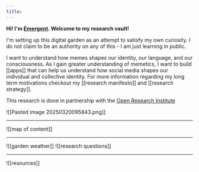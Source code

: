 ```yaml
---
title:     
---
```

**Hi! I'm [Emergent](https://x.com/emergentvibe). Welcome to my research vault!**

I'm setting up this digital garden as an attempt to satisfy my own curiosity. I do not claim to be an authority on any of this - I am just learning in public.

I want to understand how memes shapes our identity, our language, and our consciousness. As I gain greater understanding of memetics, I want to build [[apps]] that can help us understand how social media shapes our individual and collective identity. For more information regarding my long term motivations checkout my [[research manifesto]] and [[research strategy]].

This research is done in partnership with the [Open Research Institute](https://open-research-institute.github.io/)

![[Pasted image 20250320095843.png]]

---
![[map of content]]

---
![[garden weather]]
![[research questions]]

---

![[resources]]
